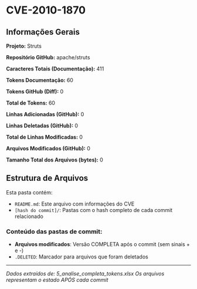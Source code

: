 # CVE-2010-1870

## Informações Gerais

**Projeto:** Struts

**Repositório GitHub:** apache/struts

**Caracteres Totais (Documentação):** 411

**Tokens Documentação:** 60

**Tokens GitHub (Diff):** 0

**Total de Tokens:** 60

**Linhas Adicionadas (GitHub):** 0

**Linhas Deletadas (GitHub):** 0

**Total de Linhas Modificadas:** 0

**Arquivos Modificados (GitHub):** 0

**Tamanho Total dos Arquivos (bytes):** 0


## Estrutura de Arquivos

Esta pasta contém:

- `README.md`: Este arquivo com informações do CVE
- `[hash do commit]/`: Pastas com o hash completo de cada commit relacionado

### Conteúdo das pastas de commit:

- **Arquivos modificados**: Versão COMPLETA após o commit (sem sinais + e -)
- `.DELETED`: Marcador para arquivos que foram deletados

---

*Dados extraídos de: 5_analise_completa_tokens.xlsx*
*Os arquivos representam o estado APÓS cada commit*
